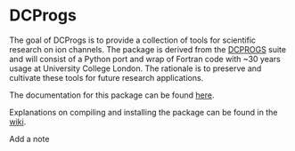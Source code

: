 DCProgs
=======

The goal of DCProgs is to provide a collection of tools for scientific research on ion channels. The
package is derived from the [DCPROGS](http://www.ucl.ac.uk/Pharmacology/dcpr95.html) suite and will
consist of a Python port and wrap of Fortran code with ~30 years usage at University College London.
The rationale is to preserve and cultivate these tools for future research applications.

The documentation for this package can be found [here](http://ucl.github.io/dcprogs/index.html).

Explanations on compiling and installing the package can be found in the
[wiki](https://github.com/UCL/dcprogs/wiki).

Add a note
